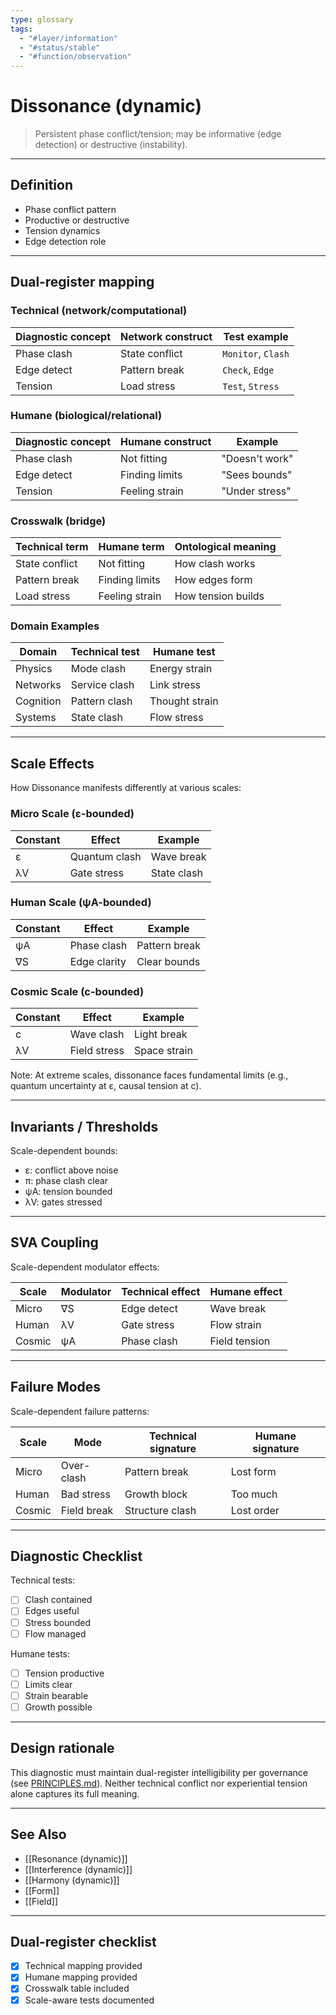 ```yaml
---
type: glossary
tags:
  - "#layer/information"
  - "#status/stable"
  - "#function/observation"
---
```


# Dissonance (dynamic)

> Persistent phase conflict/tension; may be informative (edge detection) or destructive (instability).

---

## Definition

- Phase conflict pattern
- Productive or destructive
- Tension dynamics
- Edge detection role

---

## Dual‑register mapping

### Technical (network/computational)

| Diagnostic concept | Network construct | Test example |
|-------------------|------------------|--------------|
| Phase clash | State conflict | `Monitor`, `Clash` |
| Edge detect | Pattern break | `Check`, `Edge` |
| Tension | Load stress | `Test`, `Stress` |

### Humane (biological/relational)

| Diagnostic concept | Humane construct | Example |
|-------------------|------------------|----------|
| Phase clash | Not fitting | "Doesn't work" |
| Edge detect | Finding limits | "Sees bounds" |
| Tension | Feeling strain | "Under stress" |

### Crosswalk (bridge)

| Technical term | Humane term | Ontological meaning |
|---------------|-------------|-------------------|
| State conflict | Not fitting | How clash works |
| Pattern break | Finding limits | How edges form |
| Load stress | Feeling strain | How tension builds |

### Domain Examples

| Domain | Technical test | Humane test |
|--------|---------------|-------------|
| Physics | Mode clash | Energy strain |
| Networks | Service clash | Link stress |
| Cognition | Pattern clash | Thought strain |
| Systems | State clash | Flow stress |

---

## Scale Effects

How Dissonance manifests differently at various scales:

### Micro Scale (ε-bounded)

| Constant | Effect | Example |
|----------|--------|---------|
| ε | Quantum clash | Wave break |
| λV | Gate stress | State clash |

### Human Scale (ψA-bounded)

| Constant | Effect | Example |
|----------|--------|---------|
| ψA | Phase clash | Pattern break |
| ∇S | Edge clarity | Clear bounds |

### Cosmic Scale (c-bounded)

| Constant | Effect | Example |
|----------|--------|---------|
| c | Wave clash | Light break |
| λV | Field stress | Space strain |

Note: At extreme scales, dissonance faces fundamental limits (e.g., quantum uncertainty at ε, causal tension at c).

---

## Invariants / Thresholds

Scale-dependent bounds:
- ε: conflict above noise
- π: phase clash clear
- ψA: tension bounded
- λV: gates stressed

---

## SVA Coupling

Scale-dependent modulator effects:

| Scale | Modulator | Technical effect | Humane effect |
|-------|-----------|-----------------|---------------|
| Micro | ∇S | Edge detect | Wave break |
| Human | λV | Gate stress | Flow strain |
| Cosmic | ψA | Phase clash | Field tension |

---

## Failure Modes

Scale-dependent failure patterns:

| Scale | Mode | Technical signature | Humane signature |
|-------|------|-------------------|------------------|
| Micro | Over-clash | Pattern break | Lost form |
| Human | Bad stress | Growth block | Too much |
| Cosmic | Field break | Structure clash | Lost order |

---

## Diagnostic Checklist

Technical tests:
- [ ] Clash contained
- [ ] Edges useful
- [ ] Stress bounded
- [ ] Flow managed

Humane tests:
- [ ] Tension productive
- [ ] Limits clear
- [ ] Strain bearable
- [ ] Growth possible

---

## Design rationale

This diagnostic must maintain dual-register intelligibility per governance (see [PRINCIPLES.md](../../../../PRINCIPLES.md)). Neither technical conflict nor experiential tension alone captures its full meaning.

---

## See Also

- [[Resonance (dynamic)]]
- [[Interference (dynamic)]]
- [[Harmony (dynamic)]]
- [[Form]]
- [[Field]]

---

## Dual‑register checklist

- [x] Technical mapping provided
- [x] Humane mapping provided
- [x] Crosswalk table included
- [x] Scale-aware tests documented